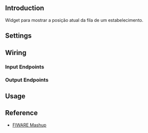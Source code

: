 ## Introduction

Widget para mostrar a posição atual da fila de um estabelecimento.

## Settings

## Wiring

### Input Endpoints

### Output Endpoints

## Usage

## Reference

- [FIWARE Mashup](https://mashup.lab.fiware.org/)

